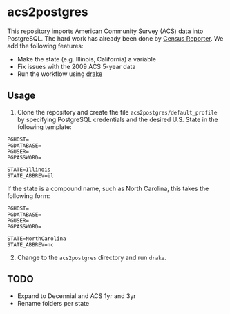# acs2postgres
This repository imports American Community Survey (ACS) data into PostgreSQL. The hard work has already been done by [Census Reporter](https://github.com/censusreporter/census-postgres). We add the following features:

- Make the state (e.g. Illinois, California) a variable
- Fix issues with the 2009 ACS 5-year data
- Run the workflow using [drake](https://github.com/factual/drake)

## Usage
1. Clone the repository and create the file `acs2postgres/default_profile` by specifying PostgreSQL credentials and the desired U.S. State in the following template:
 ```
 PGHOST=
 PGDATABASE=
 PGUSER=
 PGPASSWORD=

 STATE=Illinois
 STATE_ABBREV=il
 ```

If the state is a compound name, such as North Carolina, this takes the following form:
 ```
 PGHOST=
 PGDATABASE=
 PGUSER=
 PGPASSWORD=
 
 STATE=NorthCarolina
 STATE_ABBREV=nc
 ```



2. Change to the `acs2postgres` directory and run `drake`.

## TODO
 - Expand to Decennial and ACS 1yr and 3yr
 - Rename folders per state

